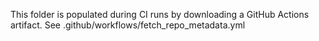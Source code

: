 This folder is populated during CI runs by downloading a GitHub Actions artifact.
See .github/workflows/fetch_repo_metadata.yml
